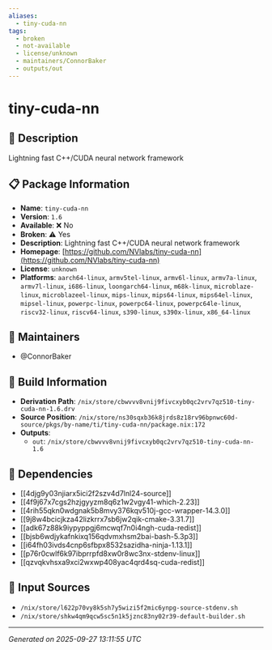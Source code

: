 ```yaml
---
aliases:
  - tiny-cuda-nn
tags:
  - broken
  - not-available
  - license/unknown
  - maintainers/ConnorBaker
  - outputs/out
---
```


# tiny-cuda-nn

## 📝 Description

Lightning fast C++/CUDA neural network framework

## 📋 Package Information

- **Name**: `tiny-cuda-nn`
- **Version**: `1.6`
- **Available**: ❌ No
- **Broken**: ⚠️ Yes
- **Description**: Lightning fast C++/CUDA neural network framework
- **Homepage**: [https://github.com/NVlabs/tiny-cuda-nn](https://github.com/NVlabs/tiny-cuda-nn)
- **License**: `unknown`
- **Platforms**: `aarch64-linux`, `armv5tel-linux`, `armv6l-linux`, `armv7a-linux`, `armv7l-linux`, `i686-linux`, `loongarch64-linux`, `m68k-linux`, `microblaze-linux`, `microblazeel-linux`, `mips-linux`, `mips64-linux`, `mips64el-linux`, `mipsel-linux`, `powerpc-linux`, `powerpc64-linux`, `powerpc64le-linux`, `riscv32-linux`, `riscv64-linux`, `s390-linux`, `s390x-linux`, `x86_64-linux`
## 👥 Maintainers

- @ConnorBaker


## 🔧 Build Information

- **Derivation Path**: `/nix/store/cbwvvv8vnij9fivcxyb0qc2vrv7qz510-tiny-cuda-nn-1.6.drv`
- **Source Position**: `/nix/store/ns30sqxb36k8jrds8z18rv96bpnwc60d-source/pkgs/by-name/ti/tiny-cuda-nn/package.nix:172`
- **Outputs**:
  - `out`:  `/nix/store/cbwvvv8vnij9fivcxyb0qc2vrv7qz510-tiny-cuda-nn-1.6`

## 🔗 Dependencies

- [[4djg9y03njiarx5ici2f2szv4d7lnl24-source]]
- [[4f9j67x7cgs2hzjgyyzm8q6z1w2vgy41-which-2.23]]
- [[4rih55qkn0wdgnak5b8mvy376kqv510j-gcc-wrapper-14.3.0]]
- [[9j8w4bcicjkza42lizkrrx7sb6jw2qik-cmake-3.31.7]]
- [[adk67z88k9iypyppgj6mcwqf7n0i4ngh-cuda-redist]]
- [[bjsb6wdjykafnkixq156qdvmxhsm2bai-bash-5.3p3]]
- [[i64fh03ivds4cnp6sfbpx8532sazidha-ninja-1.13.1]]
- [[p76r0cwlf6k97ibprrpfd8xw0r8wc3nx-stdenv-linux]]
- [[qzvqkvhsxa9xci2wxwp408yac4qrd4sq-cuda-redist]]

## 📁 Input Sources

- `/nix/store/l622p70vy8k5sh7y5wizi5f2mic6ynpg-source-stdenv.sh`
- `/nix/store/shkw4qm9qcw5sc5n1k5jznc83ny02r39-default-builder.sh`

---
*Generated on 2025-09-27 13:11:55 UTC*

